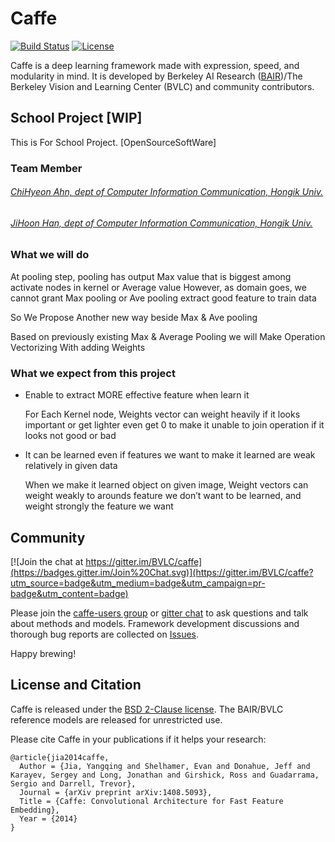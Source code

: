 # Caffe

[![Build Status](https://travis-ci.org/BVLC/caffe.svg?branch=master)](https://travis-ci.org/BVLC/caffe)
[![License](https://img.shields.io/badge/license-BSD-blue.svg)](LICENSE)

Caffe is a deep learning framework made with expression, speed, and modularity in mind.
It is developed by Berkeley AI Research ([BAIR](http://bair.berkeley.edu))/The Berkeley Vision and Learning Center (BVLC) and community contributors.

## School Project [WIP]
This is For School Project. [OpenSourceSoftWare]
### Team Member

###### [ChiHyeon Ahn, dept of Computer Information Communication, Hongik Univ.](https://github.com/accomplishedboy)

###### [JiHoon Han, dept of Computer Information Communication, Hongik Univ.](https://github.com/Hahnnz)
### What we will do
At pooling step, pooling has output Max value that is biggest among activate nodes in kernel or Average value
However, as domain goes, we cannot grant Max pooling or Ave pooling extract good feature to train data

So We Propose Another new way beside Max & Ave pooling

Based on previously existing Max & Average Pooling we will Make Operation Vectorizing With adding Weights


### What we expect from this project
- Enable to extract MORE effective feature when learn it 

   For Each Kernel node, Weights vector can weight heavily if it looks important or get lighter even get 0 to make it unable to join operation if it looks not good or bad  

- It can be learned even if features we want to make it learned are weak relatively in given data 

   When we make it learned object on given image, Weight vectors can weight weakly to arounds feature we don’t want to be learned, and weight strongly the feature we want
## Community

[![Join the chat at https://gitter.im/BVLC/caffe](https://badges.gitter.im/Join%20Chat.svg)](https://gitter.im/BVLC/caffe?utm_source=badge&utm_medium=badge&utm_campaign=pr-badge&utm_content=badge)

Please join the [caffe-users group](https://groups.google.com/forum/#!forum/caffe-users) or [gitter chat](https://gitter.im/BVLC/caffe) to ask questions and talk about methods and models.
Framework development discussions and thorough bug reports are collected on [Issues](https://github.com/BVLC/caffe/issues).

Happy brewing!

## License and Citation

Caffe is released under the [BSD 2-Clause license](https://github.com/BVLC/caffe/blob/master/LICENSE).
The BAIR/BVLC reference models are released for unrestricted use.

Please cite Caffe in your publications if it helps your research:

    @article{jia2014caffe,
      Author = {Jia, Yangqing and Shelhamer, Evan and Donahue, Jeff and Karayev, Sergey and Long, Jonathan and Girshick, Ross and Guadarrama, Sergio and Darrell, Trevor},
      Journal = {arXiv preprint arXiv:1408.5093},
      Title = {Caffe: Convolutional Architecture for Fast Feature Embedding},
      Year = {2014}
    }
